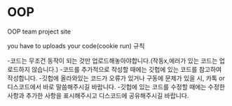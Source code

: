 # OOP
OOP team project site

you have to uploads your code(cookie run)
규칙

-코드는 무조건 동작이 되는 것만 업로드해놓아야합니다.(작동x,에러가 있는 코드는 업로드하지 않습니다.)
-코드를 추가적으로 작성할 때에는 깃헙에 있는 코드를 참고하여 작성합니다.
-깃헙에 올라와있는 코드가 오류가 있거나 구동에 문제가 있을 시, 카톡 or 디스코드에서 바로 말씀해주시길 바랍니다. 
-깃헙에 있는 코드를 수정할 때에는 수정한 사항과 추가한 사항을 표시해주시고 디스코드에 공유해주시길 바랍니다. 

